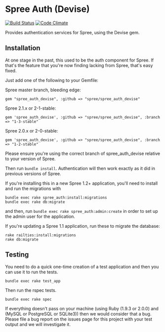 # Spree Auth (Devise)

[![Build Status](https://secure.travis-ci.org/spree/spree_auth_devise.png?branch=master)](https://travis-ci.org/spree/spree_auth_devise)
[![Code Climate](https://codeclimate.com/badge.png)](https://codeclimate.com/github/spree/spree_auth_devise)

Provides authentication services for Spree, using the Devise gem.

## Installation

At one stage in the past, this used to be the auth component for Spree. If that's the feature that you're now finding lacking from Spree, that's easy fixed.

Just add one of the following to your Gemfile:

Spree master branch, bleeding edge:

    gem "spree_auth_devise", :github => "spree/spree_auth_devise"

Spree 2.1.x or 2-1-stable:

    gem 'spree_auth_devise', :github => "spree/spree_auth_devise", :branch => "1-3-stable"

Spree 2.0.x or 2-0-stable:

    gem 'spree_auth_devise', :github => "spree/spree_auth_devise", :branch => "1-2-stable"
    
Please ensure you're using the correct branch of spree_auth_devise relative to
your version of Spree.

Then run `bundle install`. Authentication will then work exactly as it did in previous versions of Spree.

If you're installing this in a new Spree 1.2+ application, you'll need to install and run the migrations with

    bundle exec rake spree_auth:install:migrations
    bundle exec rake db:migrate

and then, run `bundle exec rake spree_auth:admin:create` in order to set up the admin user for the application.

If you're updating a Spree 1.1 application, run these to migrate the database:

    rake railties:install:migrations
    rake db:migrate


## Testing

You need to do a quick one-time creation of a test application and then you can use it to run the tests.

    bundle exec rake test_app

Then run the rspec tests.

    bundle exec rake spec

If everything doesn't pass on your machine (using Ruby (1.9.3 or 2.0.0) and (MySQL or PostgreSQL or SQLite3)) then we would consider that a bug. Please file a bug report on the issues page for this project with your test output
and we will investigate it.

